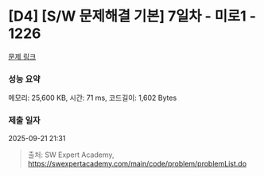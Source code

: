 # [D4] [S/W 문제해결 기본] 7일차 - 미로1 - 1226 

[문제 링크](https://swexpertacademy.com/main/code/problem/problemDetail.do?contestProbId=AV14vXUqAGMCFAYD) 

### 성능 요약

메모리: 25,600 KB, 시간: 71 ms, 코드길이: 1,602 Bytes

### 제출 일자

2025-09-21 21:31



> 출처: SW Expert Academy, https://swexpertacademy.com/main/code/problem/problemList.do